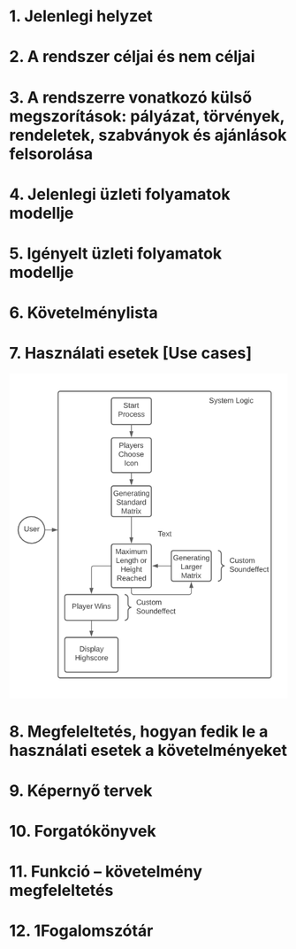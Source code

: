 # 1. Jelenlegi helyzet
# 2. A rendszer céljai és nem céljai
# 3. A rendszerre vonatkozó külső megszorítások: pályázat, törvények, rendeletek, szabványok és ajánlások felsorolása
# 4. Jelenlegi üzleti folyamatok modellje
# 5. Igényelt üzleti folyamatok modellje
# 6. Követelménylista
# 7. Használati esetek [Use cases]
![Image of usecase](img/data.png)
# 8. Megfeleltetés, hogyan fedik le a használati esetek a követelményeket
# 9. Képernyő tervek
# 10. Forgatókönyvek
# 11. Funkció – követelmény megfeleltetés
# 12. 1Fogalomszótár

